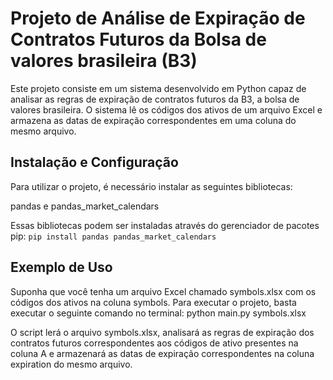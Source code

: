 # Projeto de Análise de Expiração de Contratos Futuros da Bolsa de valores brasileira (B3)

Este projeto consiste em um sistema desenvolvido em Python capaz de analisar as regras de expiração de contratos futuros da B3, a bolsa de valores brasileira. O sistema lê os códigos dos ativos de um arquivo Excel e armazena as datas de expiração correspondentes em uma coluna do mesmo arquivo.

## Instalação e Configuração
Para utilizar o projeto, é necessário instalar as seguintes bibliotecas:

pandas e pandas_market_calendars

Essas bibliotecas podem ser instaladas através do gerenciador de pacotes pip:
```pip install pandas pandas_market_calendars```
## Exemplo de Uso
Suponha que você tenha um arquivo Excel chamado symbols.xlsx com os códigos dos ativos na coluna symbols. Para executar o projeto, basta executar o seguinte comando no terminal:
python main.py symbols.xlsx

O script lerá o arquivo symbols.xlsx, analisará as regras de expiração dos contratos futuros correspondentes aos códigos de ativo presentes na coluna A e armazenará as datas de expiração correspondentes na coluna expiration do mesmo arquivo.


